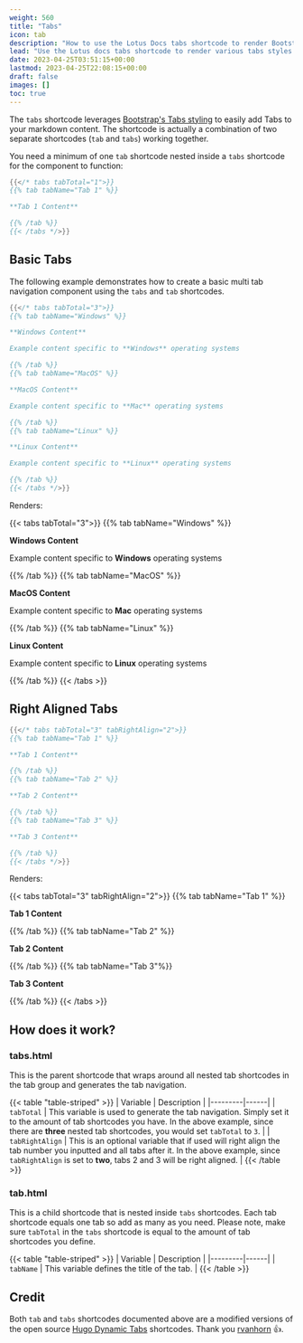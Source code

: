 ```yaml
---
weight: 560
title: "Tabs"
icon: tab
description: "How to use the Lotus Docs tabs shortcode to render Bootstrap Tabs"
lead: "Use the Lotus docs tabs shortcode to render various tabs styles."
date: 2023-04-25T03:51:15+00:00
lastmod: 2023-04-25T22:08:15+00:00
draft: false
images: []
toc: true
---
```


The `tabs` shortcode leverages [Bootstrap's Tabs styling](https://getbootstrap.com/docs/5.3/components/navs-tabs/#tabs) to easily add Tabs to your markdown content. The shortcode is actually a combination of two separate shortcodes (`tab` and `tabs`) working together.

You need a minimum of one `tab` shortcode nested inside a `tabs` shortcode for the component to function:

```go
{{</* tabs tabTotal="1">}}
{{% tab tabName="Tab 1" %}}

**Tab 1 Content**

{{% /tab %}}
{{< /tabs */>}}
```

## Basic Tabs

The following example demonstrates how to create a basic multi tab navigation component using the `tabs` and `tab` shortcodes.

```go
{{</* tabs tabTotal="3">}}
{{% tab tabName="Windows" %}}

**Windows Content**

Example content specific to **Windows** operating systems

{{% /tab %}}
{{% tab tabName="MacOS" %}}

**MacOS Content**

Example content specific to **Mac** operating systems

{{% /tab %}}
{{% tab tabName="Linux" %}}

**Linux Content**

Example content specific to **Linux** operating systems

{{% /tab %}}
{{< /tabs */>}}
```

Renders:

{{< tabs tabTotal="3">}}
{{% tab tabName="Windows" %}}

**Windows Content**

Example content specific to **Windows** operating systems

{{% /tab %}}
{{% tab tabName="MacOS" %}}

**MacOS Content**

Example content specific to **Mac** operating systems

{{% /tab %}}
{{% tab tabName="Linux" %}}

**Linux Content**

Example content specific to **Linux** operating systems

{{% /tab %}}
{{< /tabs >}}

## Right Aligned Tabs

```go
{{</* tabs tabTotal="3" tabRightAlign="2">}}
{{% tab tabName="Tab 1" %}}

**Tab 1 Content**

{{% /tab %}}
{{% tab tabName="Tab 2" %}}

**Tab 2 Content**

{{% /tab %}}
{{% tab tabName="Tab 3" %}}

**Tab 3 Content**

{{% /tab %}}
{{< /tabs */>}}
```

Renders:

{{< tabs tabTotal="3" tabRightAlign="2">}}
{{% tab tabName="Tab 1" %}}

**Tab 1 Content**

{{% /tab %}}
{{% tab tabName="Tab 2" %}}

**Tab 2 Content**

{{% /tab %}}
{{% tab tabName="Tab 3"%}}

**Tab 3 Content**

{{% /tab %}}
{{< /tabs >}}

## How does it work?

### tabs.html

This is the parent shortcode that wraps around all nested tab shortcodes in the tab group and generates the tab navigation.

{{< table "table-striped" >}}
| Variable | Description |
|---------|------|
| `tabTotal` | This variable is used to generate the tab navigation. Simply set it to the amount of tab shortcodes you have. In the above example, since there are **three** nested tab shortcodes, you would set `tabTotal` to `3`. |
| `tabRightAlign` | This is an optional variable that if used will right align the tab number you inputted and all tabs after it. In the above example, since `tabRightAlign` is set to **two**, tabs 2 and 3 will be right aligned. |
{{< /table >}}

### tab.html

This is a child shortcode that is nested inside `tabs` shortcodes. Each tab shortcode equals one tab so add as many as you need. Please note, make sure `tabTotal` in the `tabs` shortcode is equal to the amount of tab shortcodes you define.

{{< table "table-striped" >}}
| Variable | Description |
|---------|------|
| `tabName` | This variable defines the title of the tab. |
{{< /table >}}

## Credit

Both `tab` and `tabs` shortcodes documented above are a modified versions of the open source [Hugo Dynamic Tabs](https://github.com/rvanhorn/hugo-dynamic-tabs/tree/bootstrap5) shortcodes. Thank you [rvanhorn](https://github.com/rvanhorn) 👍.